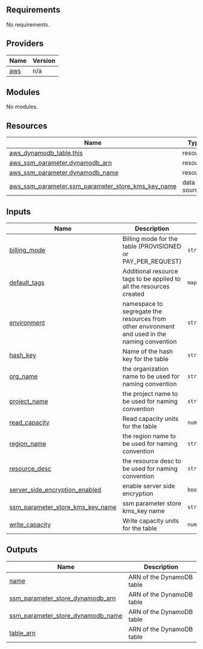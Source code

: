 ## Requirements

No requirements.

## Providers

| Name | Version |
|------|---------|
| <a name="provider_aws"></a> [aws](#provider\_aws) | n/a |

## Modules

No modules.

## Resources

| Name | Type |
|------|------|
| [aws_dynamodb_table.this](https://registry.terraform.io/providers/hashicorp/aws/latest/docs/resources/dynamodb_table) | resource |
| [aws_ssm_parameter.dynamodb_arn](https://registry.terraform.io/providers/hashicorp/aws/latest/docs/resources/ssm_parameter) | resource |
| [aws_ssm_parameter.dynamodb_name](https://registry.terraform.io/providers/hashicorp/aws/latest/docs/resources/ssm_parameter) | resource |
| [aws_ssm_parameter.ssm_parameter_store_kms_key_name](https://registry.terraform.io/providers/hashicorp/aws/latest/docs/data-sources/ssm_parameter) | data source |

## Inputs

| Name | Description | Type | Default | Required |
|------|-------------|------|---------|:--------:|
| <a name="input_billing_mode"></a> [billing\_mode](#input\_billing\_mode) | Billing mode for the table (PROVISIONED or PAY\_PER\_REQUEST) | `string` | `"PROVISIONED"` | no |
| <a name="input_default_tags"></a> [default\_tags](#input\_default\_tags) | Additional resource tags to be applied to all the resources created | `map(string)` | `{}` | no |
| <a name="input_environment"></a> [environment](#input\_environment) | namespace to segregate the resources from other environment and used in the naming convention | `string` | `null` | no |
| <a name="input_hash_key"></a> [hash\_key](#input\_hash\_key) | Name of the hash key for the table | `string` | n/a | yes |
| <a name="input_org_name"></a> [org\_name](#input\_org\_name) | the organization name to be used for naming convention | `string` | `null` | no |
| <a name="input_project_name"></a> [project\_name](#input\_project\_name) | the project name to be used for naming convention | `string` | `null` | no |
| <a name="input_read_capacity"></a> [read\_capacity](#input\_read\_capacity) | Read capacity units for the table | `number` | `5` | no |
| <a name="input_region_name"></a> [region\_name](#input\_region\_name) | the region name to be used for naming convention | `string` | `null` | no |
| <a name="input_resource_desc"></a> [resource\_desc](#input\_resource\_desc) | the resource desc to be used for naming convention | `string` | `null` | no |
| <a name="input_server_side_encryption_enabled"></a> [server\_side\_encryption\_enabled](#input\_server\_side\_encryption\_enabled) | enable server side encryption | `bool` | `true` | no |
| <a name="input_ssm_parameter_store_kms_key_name"></a> [ssm\_parameter\_store\_kms\_key\_name](#input\_ssm\_parameter\_store\_kms\_key\_name) | ssm parameter store kms\_key name | `string` | `""` | no |
| <a name="input_write_capacity"></a> [write\_capacity](#input\_write\_capacity) | Write capacity units for the table | `number` | `5` | no |

## Outputs

| Name | Description |
|------|-------------|
| <a name="output_name"></a> [name](#output\_name) | ARN of the DynamoDB table |
| <a name="output_ssm_parameter_store_dynamodb_arn"></a> [ssm\_parameter\_store\_dynamodb\_arn](#output\_ssm\_parameter\_store\_dynamodb\_arn) | ARN of the DynamoDB table |
| <a name="output_ssm_parameter_store_dynamodb_name"></a> [ssm\_parameter\_store\_dynamodb\_name](#output\_ssm\_parameter\_store\_dynamodb\_name) | ARN of the DynamoDB table |
| <a name="output_table_arn"></a> [table\_arn](#output\_table\_arn) | ARN of the DynamoDB table |
